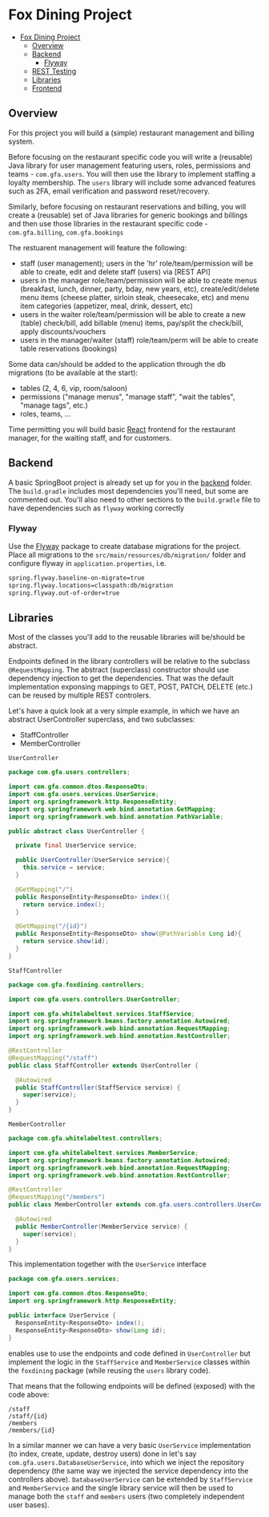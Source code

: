 # Fox Dining Project

- [Fox Dining Project](#fox-dining-project)
  - [Overview](#overview)
  - [Backend](#backend)
    - [Flyway](#flyway)
  - [REST Testing](#rest-testing)
  - [Libraries](#libraries)
  - [Frontend](#frontend)

## Overview

For this project you will build a (simple) restaurant management and billing system.

Before focusing on the restaurant specific code you will write a (reusable) Java library for user management featuring users, roles, permissions and teams - `com.gfa.users`. You will then use the library to implement staffing a loyalty membership. The `users` library will include some advanced features such as 2FA, email verification and password reset/recovery.

Similarly, before focusing on restaurant reservations and billing, you will create a (reusable) set of Java libraries for generic bookings and billings and then use those libraries in the restaurant specific code - `com.gfa.billing`, `com.gfa.bookings`

The restuarent management will feature the following:
- staff (user management); users in the 'hr' role/team/permission will be able to create, edit and delete staff (users) via [REST API]
- users in the manager role/team/permission will be able to create menus (breakfast, lunch, dinner, party, bday, new years, etc), create/edit/delete menu items (cheese platter, sirloin steak, cheesecake, etc) and menu item categories (appetizer, meal, drink, dessert, etc)
- users in the waiter role/team/permission will be able to create a new (table) check/bill, add billable (menu) items, pay/split the check/bill, apply discounts/vouchers
- users in the manager/waiter (staff) role/team/perm will be able to create table reservations (bookings)

Some data can/should be added to the application through the db migrations (to be available at the start):
- tables (2, 4, 6, vip, room/saloon)
- permissions ("manage menus", "manage staff", "wait the tables", "manage tags", etc.)
- roles, teams, ...

Time permitting you will build basic [React](https://reactjs.org/) frontend for the restaurant manager, for the waiting staff, and for customers.

## Backend

A basic SpringBoot project is already set up for you in the [backend](backend/) folder. The `build.gradle` includes most dependencies you'll need, but some are commented out. You'll also need to other sections to the `build.gradle` file to have dependencies such as `flyway` working correctly

### Flyway

Use the [Flyway](https://flywaydb.org/) package to create database migrations for the project. Place all migrations to the `src/main/resources/db/migration/` folder and configure flyway in `application.properties`, i.e.

```bash
spring.flyway.baseline-on-migrate=true
spring.flyway.locations=classpath:db/migration
spring.flyway.out-of-order=true
```

## Libraries

Most of the classes you'll add to the reusable libraries will be/should be abstract. 

Endpoints defined in the library controllers will be relative to the subclass `@RequestMapping`. The abstract (superclass) constructor should use dependency injection to get the dependencies. That was the default implementation exponsing mappings to GET, POST, PATCH, DELETE (etc.) can be reused by multiple REST controlers. 

Let's have a quick look at a very simple example, in which we have an abstract UserController superclass, and two subclasses:
- StaffController
- MemberController

`UserController`
```java
package com.gfa.users.controllers;

import com.gfa.common.dtos.ResponseDto;
import com.gfa.users.services.UserService;
import org.springframework.http.ResponseEntity;
import org.springframework.web.bind.annotation.GetMapping;
import org.springframework.web.bind.annotation.PathVariable;

public abstract class UserController {

  private final UserService service;

  public UserController(UserService service){
    this.service = service;
  }

  @GetMapping("/")
  public ResponseEntity<ResponseDto> index(){
    return service.index();
  }

  @GetMapping("/{id}")
  public ResponseEntity<ResponseDto> show(@PathVariable Long id){
    return service.show(id);
  }
}
```

`StaffController`
```java
package com.gfa.foxdining.controllers;

import com.gfa.users.controllers.UserController;

import com.gfa.whitelabeltest.services.StaffService;
import org.springframework.beans.factory.annotation.Autowired;
import org.springframework.web.bind.annotation.RequestMapping;
import org.springframework.web.bind.annotation.RestController;

@RestController
@RequestMapping("/staff")
public class StaffController extends UserController {

  @Autowired
  public StaffController(StaffService service) {
    super(service);
  }
}
```

`MemberController`
```java
package com.gfa.whitelabeltest.controllers;

import com.gfa.whitelabeltest.services.MemberService;
import org.springframework.beans.factory.annotation.Autowired;
import org.springframework.web.bind.annotation.RequestMapping;
import org.springframework.web.bind.annotation.RestController;

@RestController
@RequestMapping("/members")
public class MemberController extends com.gfa.users.controllers.UserController {

  @Autowired
  public MemberController(MemberService service) {
    super(service);
  }
}
```

This implementation together with the `UserService` interface

```java
package com.gfa.users.services;

import com.gfa.common.dtos.ResponseDto;
import org.springframework.http.ResponseEntity;

public interface UserService {
  ResponseEntity<ResponseDto> index();
  ResponseEntity<ResponseDto> show(Long id);
}
```

enables use to use the endpoints and code defined in `UserController` but implement the logic in the `StaffService` and `MemberService` classes within the `foxdining` package (while reusing the `users` library code). 

That means that the following endpoints will be defined (exposed) with the code above:
```
/staff
/staff/{id}
/members
/members/{id}
```

In a similar manner we can have a very basic `UserService` implementation (to index, create, update, destroy users) done in let's say `com.gfa.users.DatabaseUserService`, into which we inject the repository dependency (the same way we injected the service dependency into the controllers above). `DatabaseUserService` can be extended by `StaffService` and `MemberService` and the single library service will then be used to manage both the `staff` and `members` users (two completely independent user bases).